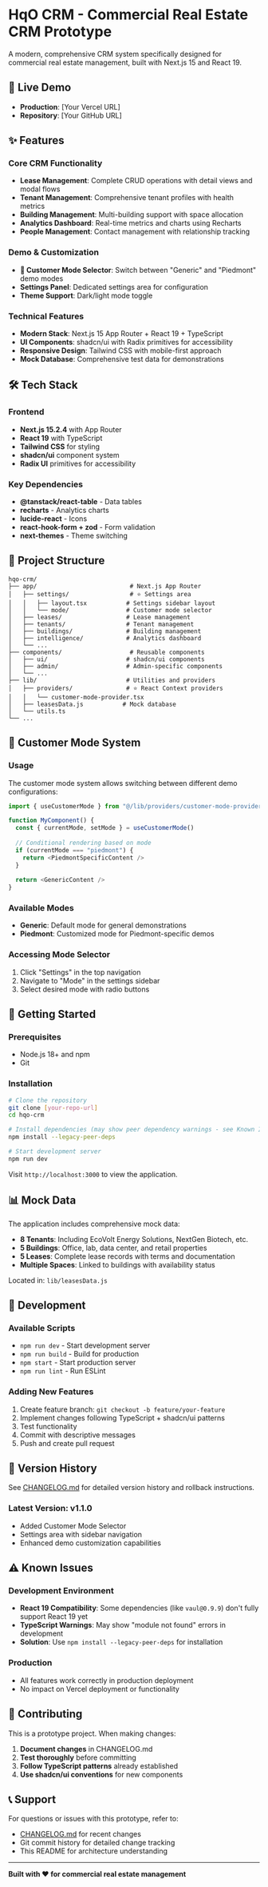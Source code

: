 # HqO CRM - Commercial Real Estate CRM Prototype

A modern, comprehensive CRM system specifically designed for commercial real estate management, built with Next.js 15 and React 19.

## 🚀 Live Demo

- **Production**: [Your Vercel URL]
- **Repository**: [Your GitHub URL]

## ✨ Features

### Core CRM Functionality
- **Lease Management**: Complete CRUD operations with detail views and modal flows
- **Tenant Management**: Comprehensive tenant profiles with health metrics
- **Building Management**: Multi-building support with space allocation
- **Analytics Dashboard**: Real-time metrics and charts using Recharts
- **People Management**: Contact management with relationship tracking

### Demo & Customization
- **🎯 Customer Mode Selector**: Switch between "Generic" and "Piedmont" demo modes
- **Settings Panel**: Dedicated settings area for configuration
- **Theme Support**: Dark/light mode toggle

### Technical Features
- **Modern Stack**: Next.js 15 App Router + React 19 + TypeScript
- **UI Components**: shadcn/ui with Radix primitives for accessibility
- **Responsive Design**: Tailwind CSS with mobile-first approach
- **Mock Database**: Comprehensive test data for demonstrations

## 🛠 Tech Stack

### Frontend
- **Next.js 15.2.4** with App Router
- **React 19** with TypeScript
- **Tailwind CSS** for styling
- **shadcn/ui** component system
- **Radix UI** primitives for accessibility

### Key Dependencies
- **@tanstack/react-table** - Data tables
- **recharts** - Analytics charts
- **lucide-react** - Icons
- **react-hook-form + zod** - Form validation
- **next-themes** - Theme switching

## 📁 Project Structure

```
hqo-crm/
├── app/                          # Next.js App Router
│   ├── settings/                 # ⭐ Settings area
│   │   ├── layout.tsx           # Settings sidebar layout
│   │   └── mode/                # Customer mode selector
│   ├── leases/                  # Lease management
│   ├── tenants/                 # Tenant management
│   ├── buildings/               # Building management
│   ├── intelligence/            # Analytics dashboard
│   └── ...
├── components/                   # Reusable components
│   ├── ui/                      # shadcn/ui components
│   ├── admin/                   # Admin-specific components
│   └── ...
├── lib/                         # Utilities and providers
│   ├── providers/               # ⭐ React Context providers
│   │   └── customer-mode-provider.tsx
│   ├── leasesData.js           # Mock database
│   └── utils.ts
└── ...
```

## 🎯 Customer Mode System

### Usage
The customer mode system allows switching between different demo configurations:

```typescript
import { useCustomerMode } from "@/lib/providers/customer-mode-provider"

function MyComponent() {
  const { currentMode, setMode } = useCustomerMode()
  
  // Conditional rendering based on mode
  if (currentMode === "piedmont") {
    return <PiedmontSpecificContent />
  }
  
  return <GenericContent />
}
```

### Available Modes
- **Generic**: Default mode for general demonstrations
- **Piedmont**: Customized mode for Piedmont-specific demos

### Accessing Mode Selector
1. Click "Settings" in the top navigation
2. Navigate to "Mode" in the settings sidebar
3. Select desired mode with radio buttons

## 🚀 Getting Started

### Prerequisites
- Node.js 18+ and npm
- Git

### Installation
```bash
# Clone the repository
git clone [your-repo-url]
cd hqo-crm

# Install dependencies (may show peer dependency warnings - see Known Issues)
npm install --legacy-peer-deps

# Start development server
npm run dev
```

Visit `http://localhost:3000` to view the application.

## 📊 Mock Data

The application includes comprehensive mock data:
- **8 Tenants**: Including EcoVolt Energy Solutions, NextGen Biotech, etc.
- **5 Buildings**: Office, lab, data center, and retail properties
- **5 Leases**: Complete lease records with terms and documentation
- **Multiple Spaces**: Linked to buildings with availability status

Located in: `lib/leasesData.js`

## 🔧 Development

### Available Scripts
- `npm run dev` - Start development server
- `npm run build` - Build for production
- `npm start` - Start production server
- `npm run lint` - Run ESLint

### Adding New Features
1. Create feature branch: `git checkout -b feature/your-feature`
2. Implement changes following TypeScript + shadcn/ui patterns
3. Test functionality
4. Commit with descriptive messages
5. Push and create pull request

## 📝 Version History

See [CHANGELOG.md](./CHANGELOG.md) for detailed version history and rollback instructions.

### Latest Version: v1.1.0
- Added Customer Mode Selector
- Settings area with sidebar navigation
- Enhanced demo customization capabilities

## ⚠️ Known Issues

### Development Environment
- **React 19 Compatibility**: Some dependencies (like `vaul@0.9.9`) don't fully support React 19 yet
- **TypeScript Warnings**: May show "module not found" errors in development
- **Solution**: Use `npm install --legacy-peer-deps` for installation

### Production
- All features work correctly in production deployment
- No impact on Vercel deployment or functionality

## 🤝 Contributing

This is a prototype project. When making changes:

1. **Document changes** in CHANGELOG.md
2. **Test thoroughly** before committing
3. **Follow TypeScript patterns** already established
4. **Use shadcn/ui conventions** for new components

## 📞 Support

For questions or issues with this prototype, refer to:
- [CHANGELOG.md](./CHANGELOG.md) for recent changes
- Git commit history for detailed change tracking
- This README for architecture understanding

---

**Built with ❤️ for commercial real estate management**